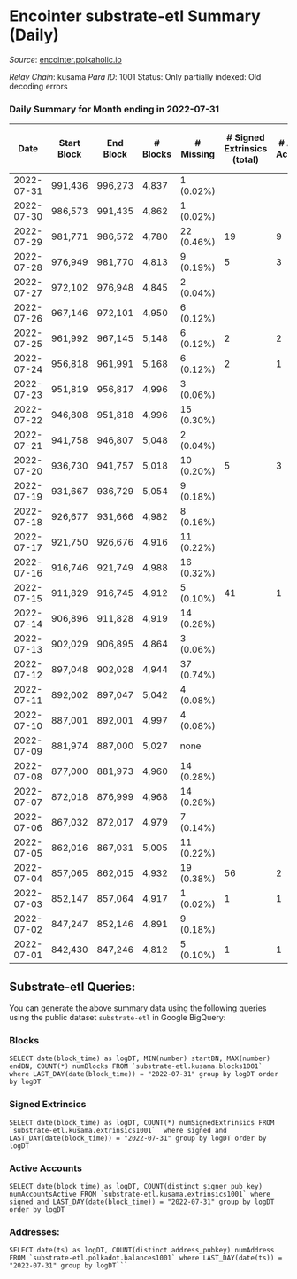 # Encointer substrate-etl Summary (Daily)

_Source_: [encointer.polkaholic.io](https://encointer.polkaholic.io)

*Relay Chain*: kusama
*Para ID*: 1001
Status: Only partially indexed: Old decoding errors


### Daily Summary for Month ending in 2022-07-31


| Date | Start Block | End Block | # Blocks | # Missing | # Signed Extrinsics (total) | # Active Accounts | # Addresses with Balances | # Events | # Transfers | # XCM Transfers In | # XCM Transfers Out |
| ---- | ----------- | --------- | -------- | --------- | --------------------------- | ----------------- | ------------------------- | -------- | ----------- | ------------------ | ------------------- |
| 2022-07-31 | 991,436 | 996,273 | 4,837 | 1 (0.02%) |  |  | 511 | 9,678 |   |   |   |
| 2022-07-30 | 986,573 | 991,435 | 4,862 | 1 (0.02%) |  |  | 510 | 9,724 |   |   |   |
| 2022-07-29 | 981,771 | 986,572 | 4,780 | 22 (0.46%) | 19 | 9 | 510 | 9,674 | 10 ($0.65) |   |   |
| 2022-07-28 | 976,949 | 981,770 | 4,813 | 9 (0.19%) | 5 | 3 | 495 | 9,653 |   |   |   |
| 2022-07-27 | 972,102 | 976,948 | 4,845 | 2 (0.04%) |  |  | 495 | 9,690 |   |   |   |
| 2022-07-26 | 967,146 | 972,101 | 4,950 | 6 (0.12%) |  |  | 495 | 9,900 |   |   |   |
| 2022-07-25 | 961,992 | 967,145 | 5,148 | 6 (0.12%) | 2 | 2 | 494 | 10,304 |   |   |   |
| 2022-07-24 | 956,818 | 961,991 | 5,168 | 6 (0.12%) | 2 | 1 | 493 | 10,348 |   |   |   |
| 2022-07-23 | 951,819 | 956,817 | 4,996 | 3 (0.06%) |  |  | 493 | 9,992 |   |   |   |
| 2022-07-22 | 946,808 | 951,818 | 4,996 | 15 (0.30%) |  |  | 492 | 9,996 |   |   |   |
| 2022-07-21 | 941,758 | 946,807 | 5,048 | 2 (0.04%) |  |  | 492 | 10,097 |   |   |   |
| 2022-07-20 | 936,730 | 941,757 | 5,018 | 10 (0.20%) | 5 | 3 | 491 | 10,071 |   |   |   |
| 2022-07-19 | 931,667 | 936,729 | 5,054 | 9 (0.18%) |  |  | 490 | 10,108 |   |   |   |
| 2022-07-18 | 926,677 | 931,666 | 4,982 | 8 (0.16%) |  |  | 490 | 9,964 |   |   |   |
| 2022-07-17 | 921,750 | 926,676 | 4,916 | 11 (0.22%) |  |  | 490 | 9,832 |   |   |   |
| 2022-07-16 | 916,746 | 921,749 | 4,988 | 16 (0.32%) |  |  | 487 | 9,976 |   |   |   |
| 2022-07-15 | 911,829 | 916,745 | 4,912 | 5 (0.10%) | 41 | 1 | 486 | 9,988 |   |   |   |
| 2022-07-14 | 906,896 | 911,828 | 4,919 | 14 (0.28%) |  |  | 486 | 9,843 |   |   |   |
| 2022-07-13 | 902,029 | 906,895 | 4,864 | 3 (0.06%) |  |  | 486 | 9,728 |   |   |   |
| 2022-07-12 | 897,048 | 902,028 | 4,944 | 37 (0.74%) |  |  | 485 | 9,889 |   |   |   |
| 2022-07-11 | 892,002 | 897,047 | 5,042 | 4 (0.08%) |  |  | 474 | 10,085 |   |   |   |
| 2022-07-10 | 887,001 | 892,001 | 4,997 | 4 (0.08%) |  |  | 472 | 9,994 |   |   |   |
| 2022-07-09 | 881,974 | 887,000 | 5,027 | none  |  |  | 471 | 10,054 |   |   |   |
| 2022-07-08 | 877,000 | 881,973 | 4,960 | 14 (0.28%) |  |  | 471 | 9,920 |   |   |   |
| 2022-07-07 | 872,018 | 876,999 | 4,968 | 14 (0.28%) |  |  | 470 | 9,936 |   |   |   |
| 2022-07-06 | 867,032 | 872,017 | 4,979 | 7 (0.14%) |  |  | 470 | 9,958 |   |   |   |
| 2022-07-05 | 862,016 | 867,031 | 5,005 | 11 (0.22%) |  |  | 470 | 10,013 |   |   |   |
| 2022-07-04 | 857,065 | 862,015 | 4,932 | 19 (0.38%) | 56 | 2 | 469 | 10,160 |   |   |   |
| 2022-07-03 | 852,147 | 857,064 | 4,917 | 1 (0.02%) | 1 | 1 | 469 | 9,838 |   |   |   |
| 2022-07-02 | 847,247 | 852,146 | 4,891 | 9 (0.18%) |  |  | 469 | 9,783 |   |   |   |
| 2022-07-01 | 842,430 | 847,246 | 4,812 | 5 (0.10%) | 1 | 1 | 469 | 9,629 |   |   |   |

## Substrate-etl Queries:
You can generate the above summary data using the following queries using the public dataset `substrate-etl` in Google BigQuery:


### Blocks
```
SELECT date(block_time) as logDT, MIN(number) startBN, MAX(number) endBN, COUNT(*) numBlocks FROM `substrate-etl.kusama.blocks1001`  where LAST_DAY(date(block_time)) = "2022-07-31" group by logDT order by logDT
```


### Signed Extrinsics
```
SELECT date(block_time) as logDT, COUNT(*) numSignedExtrinsics FROM `substrate-etl.kusama.extrinsics1001`  where signed and LAST_DAY(date(block_time)) = "2022-07-31" group by logDT order by logDT
```


### Active Accounts
```
SELECT date(block_time) as logDT, COUNT(distinct signer_pub_key) numAccountsActive FROM `substrate-etl.kusama.extrinsics1001` where signed and LAST_DAY(date(block_time)) = "2022-07-31" group by logDT order by logDT
```


### Addresses:
```
SELECT date(ts) as logDT, COUNT(distinct address_pubkey) numAddress FROM `substrate-etl.polkadot.balances1001` where LAST_DAY(date(ts)) = "2022-07-31" group by logDT```

